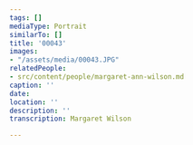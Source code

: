 ```yaml
---
tags: []
mediaType: Portrait
similarTo: []
title: '00043'
images:
- "/assets/media/00043.JPG"
relatedPeople:
- src/content/people/margaret-ann-wilson.md
caption: ''
date: 
location: ''
description: ''
transcription: Margaret Wilson

---
```

